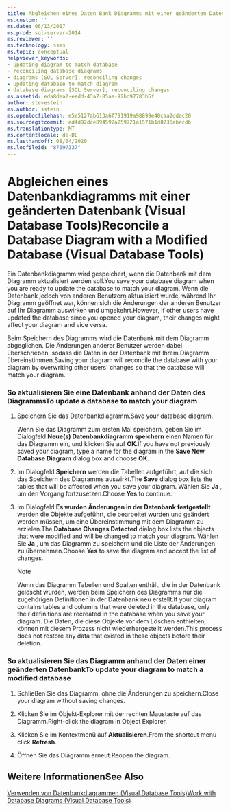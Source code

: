 ```yaml
---
title: Abgleichen eines Daten Bank Diagramms mit einer geänderten Datenbank (Visual Database Tools) | Microsoft-Dokumentation
ms.custom: ''
ms.date: 06/13/2017
ms.prod: sql-server-2014
ms.reviewer: ''
ms.technology: ssms
ms.topic: conceptual
helpviewer_keywords:
- updating diagram to match database
- reconciling database diagrams
- diagrams [SQL Server], reconciling changes
- updating database to match diagram
- database diagrams [SQL Server], reconciling changes
ms.assetid: eda8dea2-eedd-43a7-85aa-92bd97783b5f
author: stevestein
ms.author: sstein
ms.openlocfilehash: e5e5127ab613a6f791919a98899e40caa2ddac20
ms.sourcegitcommit: ad4d92dce894592a259721a1571b1d8736abacdb
ms.translationtype: MT
ms.contentlocale: de-DE
ms.lasthandoff: 08/04/2020
ms.locfileid: "87697337"
---
```

# <a name="reconcile-a-database-diagram-with-a-modified-database-visual-database-tools"></a><span data-ttu-id="2d185-102">Abgleichen eines Datenbankdiagramms mit einer geänderten Datenbank (Visual Database Tools)</span><span class="sxs-lookup"><span data-stu-id="2d185-102">Reconcile a Database Diagram with a Modified Database (Visual Database Tools)</span></span>
  <span data-ttu-id="2d185-103">Ein Datenbankdiagramm wird gespeichert, wenn die Datenbank mit dem Diagramm aktualisiert werden soll.</span><span class="sxs-lookup"><span data-stu-id="2d185-103">You save your database diagram when you are ready to update the database to match your diagram.</span></span> <span data-ttu-id="2d185-104">Wenn die Datenbank jedoch von anderen Benutzern aktualisiert wurde, während Ihr Diagramm geöffnet war, können sich die Änderungen der anderen Benutzer auf Ihr Diagramm auswirken und umgekehrt.</span><span class="sxs-lookup"><span data-stu-id="2d185-104">However, if other users have updated the database since you opened your diagram, their changes might affect your diagram and vice versa.</span></span>  
  
 <span data-ttu-id="2d185-105">Beim Speichern des Diagramms wird die Datenbank mit dem Diagramm abgeglichen. Die Änderungen anderer Benutzer werden dabei überschrieben, sodass die Daten in der Datenbank mit Ihrem Diagramm übereinstimmen.</span><span class="sxs-lookup"><span data-stu-id="2d185-105">Saving your diagram will reconcile the database with your diagram by overwriting other users' changes so that the database will match your diagram.</span></span>  
  
### <a name="to-update-a-database-to-match-your-diagram"></a><span data-ttu-id="2d185-106">So aktualisieren Sie eine Datenbank anhand der Daten des Diagramms</span><span class="sxs-lookup"><span data-stu-id="2d185-106">To update a database to match your diagram</span></span>  
  
1.  <span data-ttu-id="2d185-107">Speichern Sie das Datenbankdiagramm.</span><span class="sxs-lookup"><span data-stu-id="2d185-107">Save your database diagram.</span></span>  
  
     <span data-ttu-id="2d185-108">Wenn Sie das Diagramm zum ersten Mal speichern, geben Sie im Dialogfeld **Neue(s) Datenbankdiagramm speichern** einen Namen für das Diagramm ein, und klicken Sie auf **OK**.</span><span class="sxs-lookup"><span data-stu-id="2d185-108">If you have not previously saved your diagram, type a name for the diagram in the **Save New Database Diagram** dialog box and choose **OK**.</span></span>  
  
2.  <span data-ttu-id="2d185-109">Im Dialogfeld **Speichern** werden die Tabellen aufgeführt, auf die sich das Speichern des Diagramms auswirkt.</span><span class="sxs-lookup"><span data-stu-id="2d185-109">The **Save** dialog box lists the tables that will be affected when you save your diagram.</span></span> <span data-ttu-id="2d185-110">Wählen Sie **Ja** , um den Vorgang fortzusetzen.</span><span class="sxs-lookup"><span data-stu-id="2d185-110">Choose **Yes** to continue.</span></span>  
  
3.  <span data-ttu-id="2d185-111">Im Dialogfeld **Es wurden Änderungen in der Datenbank festgestellt** werden die Objekte aufgeführt, die bearbeitet wurden und geändert werden müssen, um eine Übereinstimmung mit dem Diagramm zu erzielen.</span><span class="sxs-lookup"><span data-stu-id="2d185-111">The **Database Changes Detected** dialog box lists the objects that were modified and will be changed to match your diagram.</span></span> <span data-ttu-id="2d185-112">Wählen Sie **Ja** , um das Diagramm zu speichern und die Liste der Änderungen zu übernehmen.</span><span class="sxs-lookup"><span data-stu-id="2d185-112">Choose **Yes** to save the diagram and accept the list of changes.</span></span>  
  
    > [!NOTE]  
    >  <span data-ttu-id="2d185-113">Wenn das Diagramm Tabellen und Spalten enthält, die in der Datenbank gelöscht wurden, werden beim Speichern des Diagramms nur die zugehörigen Definitionen in der Datenbank neu erstellt.</span><span class="sxs-lookup"><span data-stu-id="2d185-113">If your diagram contains tables and columns that were deleted in the database, only their definitions are recreated in the database when you save your diagram.</span></span> <span data-ttu-id="2d185-114">Die Daten, die diese Objekte vor dem Löschen enthielten, können mit diesem Prozess nicht wiederhergestellt werden.</span><span class="sxs-lookup"><span data-stu-id="2d185-114">This process does not restore any data that existed in these objects before their deletion.</span></span>  
  
### <a name="to-update-your-diagram-to-match-a-modified-database"></a><span data-ttu-id="2d185-115">So aktualisieren Sie das Diagramm anhand der Daten einer geänderten Datenbank</span><span class="sxs-lookup"><span data-stu-id="2d185-115">To update your diagram to match a modified database</span></span>  
  
1.  <span data-ttu-id="2d185-116">Schließen Sie das Diagramm, ohne die Änderungen zu speichern.</span><span class="sxs-lookup"><span data-stu-id="2d185-116">Close your diagram without saving changes.</span></span>  
  
2.  <span data-ttu-id="2d185-117">Klicken Sie im Objekt-Explorer mit der rechten Maustaste auf das Diagramm.</span><span class="sxs-lookup"><span data-stu-id="2d185-117">Right-click the diagram in Object Explorer.</span></span>  
  
3.  <span data-ttu-id="2d185-118">Klicken Sie im Kontextmenü auf **Aktualisieren**.</span><span class="sxs-lookup"><span data-stu-id="2d185-118">From the shortcut menu click **Refresh**.</span></span>  
  
4.  <span data-ttu-id="2d185-119">Öffnen Sie das Diagramm erneut.</span><span class="sxs-lookup"><span data-stu-id="2d185-119">Reopen the diagram.</span></span>  
  
## <a name="see-also"></a><span data-ttu-id="2d185-120">Weitere Informationen</span><span class="sxs-lookup"><span data-stu-id="2d185-120">See Also</span></span>  
 [<span data-ttu-id="2d185-121">Verwenden von Datenbankdiagrammen &#40;Visual Database Tools&#41;</span><span class="sxs-lookup"><span data-stu-id="2d185-121">Work with Database Diagrams &#40;Visual Database Tools&#41;</span></span>](visual-database-tools.md)  
  
  

